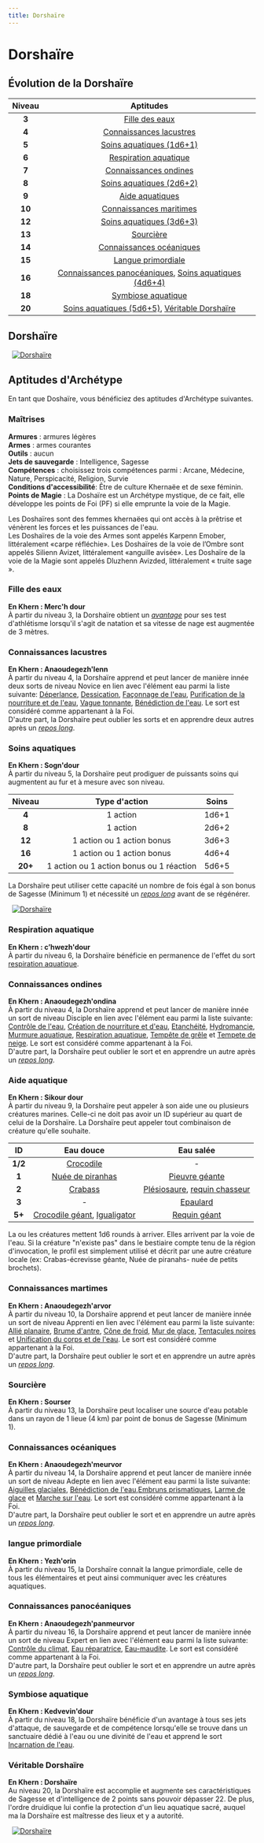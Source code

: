 ```yaml
---
title: Dorshaïre
---
```

# Dorshaïre  

## Évolution de la Dorshaïre

|Niveau|Aptitudes|
|:-:|:-:|
|**3**|[Fille des eaux](#fille-des-eaux)|
|**4**|[Connaissances lacustres](#connaissances-lacustres)|
|**5**|[Soins aquatiques (1d6+1)](#soins-aquatiques)|
|**6**|[Respiration aquatique](#respiration-aquatique)|
|**7**|[Connaissances ondines](#connaissances-ondines)|
|**8**|[Soins aquatiques (2d6+2)](#soins-aquatiques) |
|**9**|[Aide aquatiques](#aide-aquatique) |
|**10**|[Connaissances maritimes](#connaissances-maritimes)|
|**12**|[Soins aquatiques (3d6+3)](#soins-aquatiques)|
|**13**|[Sourcière](#sourciere)|
|**14**|[Connaissances océaniques](#connaissances-oceaniques)|
|**15**|[Langue primordiale](#langue-primordiale)|
|**16**|[Connaissances panocéaniques](#connaissances-panoceaniques), [Soins aquatiques (4d6+4)](#soins-aquatiques)|
|**18**|[Symbiose aquatique](#symbiose-aquatique)|
|**20**|[Soins aquatiques (5d6+5)](#soins-aquatiques), [Véritable Dorshaïre](#veritable-dorshaire)|

## Dorshaïre
&nbsp;
[![Dorshaïre](https://www.douaratil.fr/illustrations/archetype/dorshairem.png)](https://www.douaratil.fr/illustrations/archetype/dorshaire.jpg)  

## Aptitudes d'Archétype  
En tant que Doshaïre, vous bénéficiez des aptitudes d'Archétype suivantes.  

### Maîtrises  
**Armures** :  armures légères  
**Armes** : armes courantes  
**Outils** : aucun   
**Jets de sauvegarde** : Intelligence, Sagesse  
**Compétences** : choisissez trois compétences parmi : Arcane, Médecine, Nature, Perspicacité, Religion, Survie  
**Conditions d'accessibilité**: Être de culture Khernaëe et de sexe féminin.  
**Points de Magie** : La Doshaïre est un Archétype mystique, de ce fait, elle développe les points de Foi (PF) si elle emprunte la voie de la Magie.  

Les Doshaïres sont des femmes khernaëes qui ont accès à la prêtrise et vénèrent les forces et les puissances de l'eau.  
Les Doshaïres de la voie des Armes sont appelés Karpenn Emober, littéralement «carpe réfléchie». Les Doshaïres de la voie de l’Ombre sont appelés Silienn Avizet, littéralement «anguille avisée». Les Doshaïre de la voie de la Magie sont appelés Dluzhenn Avizded, littéralement « truite sage ».  

### Fille des eaux    
**En Khern : Merc'h dour**  
À partir du niveau 3, la Dorshaïre obtient un [_avantage_](/utiliser-les-caracteristiques/#avantage-et-desavantage) pour ses test d'athlétisme lorsqu'il s'agit de natation et sa vitesse de nage est augmentée de 3 mètres.  

### Connaissances lacustres    
**En Khern : Anaoudegezh'lenn**  
À partir du niveau 4, la Dorshaïre apprend et peut lancer de manière innée deux sorts de niveau Novice en lien avec l'élément eau parmi la liste suivante: [Déperlance](/grimoire/deperlance), [Dessication](/grimoire/dessication), [Façonnage de l'eau](/grimoire/faconnage-de-l-eau), [Purification de la nourriture et de l'eau](/grimoire/purification-de-la-nourriture-et-de-l-eau), [Vague tonnante](/grimoire/vague-tonnante), [Bénédiction de l'eau](/grimoire/benediction-de-l-eau). Le sort est considéré comme appartenant à la Foi.    
D'autre part, la Dorshaïre peut oublier les sorts et en apprendre deux autres après un [_repos long_](/gerer-la-sante-du-personnage/#repos-long).  

### Soins aquatiques
**En Khern : Sogn'dour**  
À partir du niveau 5, la Dorshaïre peut prodiguer de puissants soins qui augmentent au fur et à mesure avec son niveau.  

|Niveau|Type d'action|Soins|
|:-:|:-:|:-:|
|**4**|1 action|1d6+1|
|**8**|1 action|2d6+2|
|**12**|1 action ou 1 action bonus|3d6+3|
|**16**|1 action ou 1 action bonus|4d6+4|
|**20+**|1 action ou 1 action bonus ou 1 réaction|5d6+5|

La Dorshaïre peut utiliser cette capacité un nombre de fois égal à son bonus de Sagesse (Minimum 1) et nécessité un [_repos long_](/gerer-la-sante-du-personnage/#repos-long) avant de se régénérer.    

&nbsp;
[![Dorshaïre](https://www.douaratil.fr/illustrations/archetype/dorshaire2m.png)](https://www.douaratil.fr/illustrations/archetype/dorshaire2.jpg)

### Respiration aquatique
**En Khern : cʼhwezh'dour**  
À partir du niveau 6, la Dorshaïre bénéficie en permanence de l'effet du sort [respiration aquatique](/grimoire/respiration-aquatique).  

### Connaissances ondines    
**En Khern : Anaoudegezh'ondina**  
À partir du niveau 4, la Dorshaïre apprend et peut lancer de manière innée un sort de niveau Disciple en lien avec l'élément eau parmi la liste suivante: [Contrôle de l'eau](/grimoire/controle-de-l-eau), [Création de nourriture et d'eau](/grimoire/creation-de-nourriture-et-d-eau), [Etanchéité](/grimoire/etancheite), [Hydromancie](/grimoire/hydromancie), [Murmure aquatique](/grimoire/murmure-aquatique), [Respiration aquatique](/grimoire/respiration-aquatique), [Tempête de grêle](/grimoire/tempete-de-grele) et [Tempete de neige](/grimoire/tempete-de-neige). Le sort est considéré comme appartenant à la Foi.    
D'autre part, la Dorshaïre peut oublier le sort et en apprendre un autre après un [_repos long_](/gerer-la-sante-du-personnage/#repos-long).   

### Aide aquatique    
**En Khern : Sikour dour**  
À partir du niveau 9, la Dorshaïre peut appeler à son aide une ou plusieurs créatures marines. Celle-ci ne doit pas avoir un ID supérieur au quart de celui de la Dorshaïre. La Dorshaïre peut appeler tout combinaison de créature qu'elle souhaite.  

|ID|Eau douce|Eau salée|
|:-:|:-:|:-:|
|**1/2**|[Crocodile](/bestiaire/crocodile)|-|
|**1**|[Nuée de piranhas](/bestiaire/nuee-de-piranahs)|[Pieuvre géante](/bestiaire/pieuvre-geante)|
|**2**|[Crabass](/bestiaire/crabass)|[Plésiosaure](/bestiaire/plesiosaure), [requin chasseur](/bestiaire/requin-chasseur)|
|**3**|-|[Epaulard](/bestiaire/epaulard)|
|**5+**|[Crocodile géant](/bestiaire/crocodile-geant), [Igualigator](/bestiaire/igualigator)|[Requin géant](/bestiaire/requin-geant)|

La ou les créatures mettent 1d6 rounds à arriver. Elles arrivent par la voie de l'eau. Si la créature "n'existe pas" dans le bestiaire compte tenu de la région d'invocation, le profil est simplement utilisé et décrit par une autre créature locale (ex: Crabas-écrevisse géante, Nuée de piranahs- nuée de petits brochets).   

### Connaissances martimes    
**En Khern : Anaoudegezh'arvor**  
À partir du niveau 10, la Dorshaïre apprend et peut lancer de manière innée un sort de niveau Apprenti en lien avec l'élément eau parmi la liste suivante: [Allié planaire](/grimoire/allie-planaire), [Brume d'antre](/grimoire/brume-d-antre), [Cône de froid](/grimoire/cone-de-froid), [Mur de glace](/grimoire/mur-de-glace), [Tentacules noires](/grimoire/tentacules-noires) et  [Unification du corps et de l'eau](/grimoire/unification-du-corps-et-de-l-eau). Le sort est considéré comme appartenant à la Foi.    
D'autre part, la Dorshaïre peut oublier le sort et en apprendre un autre après un [_repos long_](/gerer-la-sante-du-personnage/#repos-long).   

### Sourcière
**En Khern : Sourser**  
À partir du niveau 13, la Dorshaïre peut localiser une source d'eau potable dans un rayon de 1 lieue (4 km) par point de bonus de Sagesse (Minimum 1).   

### Connaissances océaniques    
**En Khern : Anaoudegezh'meurvor**  
À partir du niveau 14, la Dorshaïre apprend et peut lancer de manière innée un sort de niveau Adepte en lien avec l'élément eau parmi la liste suivante: [Aiguilles glaciales](/grimoire/aiguilles-glaciales), [Bénédiction de l'eau](/grimoire/benediction-de-l-eau),[Embruns prismatiques](/grimoire/embruns-prismatiques), [Larme de glace](/grimoire/larme-de-glace) et [Marche sur l'eau](/grimoire/marche-sur-l-eau). Le sort est considéré comme appartenant à la Foi.    
D'autre part, la Dorshaïre peut oublier le sort et en apprendre un autre après un [_repos long_](/gerer-la-sante-du-personnage/#repos-long).   

### langue primordiale
**En Khern : Yezh'orin**  
À partir du niveau 15, la Dorshaïre connait la langue primordiale, celle de tous les élémentaires et peut ainsi communiquer avec les créatures aquatiques.   

### Connaissances panocéaniques    
**En Khern : Anaoudegezh'panmeurvor**  
À partir du niveau 16, la Dorshaïre apprend et peut lancer de manière innée un sort de niveau Expert en lien avec l'élément eau parmi la liste suivante: [Contrôle du climat](/grimoire/contrôle-du-climat), [Eau réparatrice](/grimoire/eau-reparatrice), [Eau-maudite](/grimoire/eau-maudite). Le sort est considéré comme appartenant à la Foi.    
D'autre part, la Dorshaïre peut oublier le sort et en apprendre un autre après un [_repos long_](/gerer-la-sante-du-personnage/#repos-long).   

### Symbiose aquatique
**En Khern : Kedvevin'dour**  
À partir du niveau 18, la Dorshaïre bénéficie d'un avantage à tous ses jets d'attaque, de sauvegarde et de compétence lorsqu'elle se trouve dans un sanctuaire dédié à l'eau ou une divinité de l'eau et apprend le sort [Incarnation de l'eau](/grimoire/incarnation-de-l-eau).  

### Véritable Dorshaïre  
**En Khern : Dorshaïre**  
Au niveau 20, la Dorshaïre est accomplie et augmente ses caractéristiques de Sagesse et d'intelligence de 2 points sans pouvoir dépasser 22. De plus, l'ordre druidique lui confie la protection d'un lieu aquatique sacré, auquel ma la Dorshaïre est maîtresse des lieux et y a autorité.  

&nbsp;
[![Dorshaïre](https://www.douaratil.fr/illustrations/archetype/dorshaire3m.png)](https://www.douaratil.fr/illustrations/archetype/dorshaire3.jpg)
